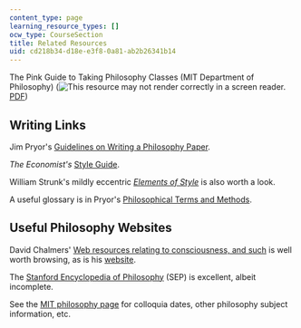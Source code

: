 ```yaml
---
content_type: page
learning_resource_types: []
ocw_type: CourseSection
title: Related Resources
uid: cd218b34-d18e-e3f8-0a81-ab2b26341b14
---
```


The Pink Guide to Taking Philosophy Classes (MIT Department of Philosophy) (![This resource may not render correctly in a screen reader.](/images/inacessible.gif)[PDF](http://web.mit.edu/philos/www/guides/pinkguide.pdf))

Writing Links
-------------

Jim Pryor's [Guidelines on Writing a Philosophy Paper](http://www.jimpryor.net/teaching/guidelines/writing.html).

_The Economist's_ [Style Guide](https://archive.org/details/EconomistBooksTheEconomistStyleGuideTheEconomistPublicAffairs2015).

William Strunk's mildly eccentric [_Elements of Style_](http://www.bartleby.com/141/) is also worth a look.

A useful glossary is in Pryor's [Philosophical Terms and Methods](http://www.jimpryor.net/teaching/vocab/index.html).

Useful Philosophy Websites
--------------------------

David Chalmers' [Web resources relating to consciousness, and such](http://consc.net/resources/) is well worth browsing, as is his [website](http://consc.net/chalmers/).

The [Stanford Encyclopedia of Philosophy](http://plato.stanford.edu/contents.html) (SEP) is excellent, albeit incomplete.

See the [MIT philosophy page](http://mit.edu/philos/www/) for colloquia dates, other philosophy subject information, etc.